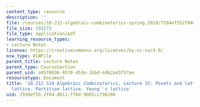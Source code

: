 ```yaml
---
content_type: resource
description: ''
file: /courses/18-212-algebraic-combinatorics-spring-2019/7594ef552f84d611f76d9b01cc796260_MIT18_212S19_lec15.pdf
file_size: 191573
file_type: application/pdf
learning_resource_types:
- Lecture Notes
license: https://creativecommons.org/licenses/by-nc-sa/4.0/
ocw_type: OCWFile
parent_title: Lecture Notes
parent_type: CourseSection
parent_uid: a95f0836-9570-d53e-1bbd-4d62a43f57ae
resourcetype: Document
title: '18.212 S19 Algebraic Combinatorics, Lecture 15: Posets and lattices. Boolean
  lattice. Partition lattice. Young''s lattice'
uid: 7594ef55-2f84-d611-f76d-9b01cc796260
---
```

